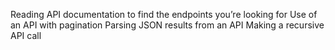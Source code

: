 Reading API documentation to find the endpoints you’re looking for
Use of an API with pagination
Parsing JSON results from an API
Making a recursive API call
